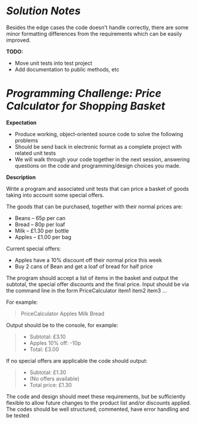 ﻿***Solution Notes***
==============

Besides the edge cases the code doesn't handle correctly, there are some minor formatting differences from the requirements which can be easily improved.

**TODO:**

- Move unit tests into test project
- Add documentation to public methods, etc

***Programming Challenge: Price Calculator for Shopping Basket***
===========================================================

**Expectation**

- Produce working, object-oriented source code to solve the following problems
- Should be send back in electronic format as a complete project with related unit tests
- We will walk through your code together in the next session, answering questions on the code and programming/design choices you made.

**Description**

Write a program and associated unit tests that can price a basket of goods taking into account some special offers.

The goods that can be purchased, together with their normal prices are:
- Beans – 65p per can
- Bread – 80p per loaf
- Milk – £1.30 per bottle
- Apples – £1.00 per bag

Current special offers:
- Apples have a 10% discount off their normal price this week
- Buy 2 cans of Bean and get a loaf of bread for half price

The program should accept a list of items in the basket and output the subtotal, the special offer discounts and the final price.
Input should be via the command line in the form
PriceCalculator item1 item2 item3 …

For example:
> PriceCalculator Apples Milk Bread

Output should be to the console, for example:
> - Subtotal: £3.10
> - Apples 10% off: -10p
> - Total: £3.00

If no special offers are applicable the code should output:
> - Subtotal: £1.30
> - (No offers available)
> - Total price: £1.30

The code and design should meet these requirements, but be sufficiently flexible to allow future changes to the product list and/or discounts applied.
The codes should be well structured, commented, have error handling and be tested

